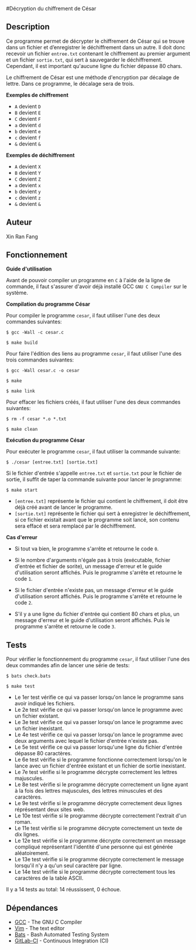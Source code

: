 #Décryption du chiffrement de César

## Description

Ce programme permet de décrypter le chiffrement de César qui se trouve dans un fichier et d’enregistrer le déchiffrement dans un autre. Il doit donc recevoir un fichier ```entree.txt``` contenant le chiffrement au premier argument et un fichier ```sortie.txt```, qui sert à sauvegarder le déchiffrement. Cependant, il est important qu'aucune ligne du fichier dépasse 80 chars.

Le chiffrement de César est une méthode d'encryption par décalage de lettre. Dans ce programme, le décalage sera de trois. 

**Exemples de chiffrement**

* ```A``` devient ```D```
* ```B``` devient ```E```
* ```C``` devient ```F```
* ```a``` devient ```d```
* ```b``` devient ```e```
* ```c``` devient ```f```
* ```&``` devient ```&```

**Exemples de déchiffrement**

* ```A``` devient ```X```
* ```B``` devient ```Y```
* ```C``` devient ```Z```
* ```a``` devient ```x```
* ```b``` devient ```y```
* ```c``` devient ```z```
* ```&``` devient ```&```


## Auteur

Xin Ran Fang 

  
## Fonctionnement

**Guide d'utilisation**

Avant de pouvoir compiler un programme en ```C``` à l'aide de la ligne de commande, il faut s'assurer d'avoir déjà installé GCC ```GNU C Compiler``` sur le système.


**Compilation du programme César**

Pour compiler le programme ```cesar```, il faut utiliser l'une des deux commandes suivantes:

```
$ gcc -Wall -c cesar.c
```

```
$ make build
```


Pour faire l'édition des liens au programme ```cesar```, il faut utiliser l'une des trois commandes suivantes:

```
$ gcc -Wall cesar.c -o cesar
```

```
$ make
```

```
$ make link
```


Pour effacer les fichiers créés, il faut utiliser l'une des deux commandes suivantes:

```
$ rm -f cesar *.o *.txt
```

```
$ make clean
```


**Exécution du programme César**

Pour exécuter le programme ```cesar```, il faut utiliser la commande suivante:

```
$ ./cesar [entree.txt] [sortie.txt]
```

Si le fichier d'entrée s'appelle ```entree.txt``` et ```sortie.txt``` pour le fichier de sortie, il suffit de taper la commande suivante pour lancer le programme:

```
$ make start
```

* ```[entree.txt]``` représente le fichier qui contient le chiffrement, il doit être déjà créé avant de lancer le programme.
* ```[sortie.txt]``` représente le fichier qui sert à enregistrer le déchiffrement, si ce fichier existait avant que le programme soit lancé, son contenu sera effacé et sera remplacé par le déchiffrement.
  

**Cas d'erreur**

* Si tout va bien, le programme s'arrête et retourne le code ```0```.

* Si le nombre d'arguments n'égale pas à trois (exécutable, fichier d'entrée et fichier de sorite), un message d'erreur et le guide d'utilisation seront affichés. Puis le programme s'arrête et retourne le code ```1```.

* Si le fichier d'entrée n'existe pas, un message d'erreur et le guide d'utilisation seront affichés. Puis le programme s'arrête et retourne le code ```2```. 

* S'il y a une ligne du fichier d'entrée qui contient 80 chars et plus, un message d'erreur et le guide d'utilisation seront affichés. Puis le programme s'arrête et retourne le code ```3```. 


## Tests

Pour vérifier le fonctionnement du programme ```cesar```, il faut utiliser l'une des deux commandes afin de lancer une série de tests:

```
$ bats check.bats
```

```
$ make test
```

* Le 1er test vérifie ce qui va passer lorsqu'on lance le programme sans avoir indiqué les fichiers.
* Le 2e test vérifie ce qui va passer lorsqu'on lance le programme avec un fichier existant.
* Le 3e test vérifie ce qui va passer lorsqu'on lance le programme avec un fichier inexistant.
* Le 4e test vérifie ce qui va passer lorsqu'on lance le programme avec deux arguments avec lequel le fichier d'entrée n'existe pas. 
* Le 5e test vérifie ce qui va passer lorsqu'une ligne du fichier d'entrée dépasse 80 caractères.
* Le 6e test vérifie si le programme fonctionne correctement lorsqu'on le lance avec un fichier d'entrée existant et un fichier de sortie inexistant.
* Le 7e test vérifie si le programme décrypte correctement les lettres majuscules.
* Le 8e test vérifie si le programme décrypte correctement un ligne ayant à la fois des lettres majuscules, des lettres minuscules et des caractères.
* Le 9e test vérifie si le programme décrypte correctement deux lignes réprésentant deux sites web.
* Le 10e test vérifie si le programme décrypte correctement l'extrait d'un roman.
* Le 11e test vérifie si le programme décrypte correctement un texte de dix lignes.
* Le 12e test vérifie si le programme décrypte correctement un message compliqué représentant l'identité d'une personne qui est générée aléatoirement.
* Le 13e test vérifie si le programme décrypte correctement le message lorsqu'il n'y a qu'un seul caractère par ligne.
* Le 14e test vérifie si le programme décrypte correctement tous les caractères de la table ASCII.

Il y a 14 tests au total: 14 réussissent, 0 échoue.

## Dépendances

* [GCC](https://gcc.gnu.org/) - The GNU C Compiler
* [Vim](https://www.vimorg/) - The text editor
* [Bats](https://github.com/bats-core/bats-core/) - Bash Automated Testing System
* [GitLab-CI](https://docs.gitlab.com/ee/ci/) - Continuous Integration (CI)
